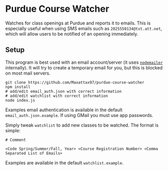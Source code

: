# Purdue Course Watcher

Watches for class openings at Purdue and reports it to emails. This is
especially useful when using SMS emails such as `2025550134@txt.att.net`, which
will allow users to be notified of an opening immediately.

## Setup

This program is best used with an email account/server (it uses
[`nodemailer`](https://nodemailer.com/about/) internally). It will try to
create a temporary email for you, but this is blocked on most mail servers.

```
git clone https://github.com/Maxattax97/purdue-course-watcher
npm install
# add/edit email_auth.json with correct information
# add/edit watchlist with correct information
node index.js
```

Examples email authentication is available in the default `email_auth.json.example`.
If using GMail you must use app passwords.

Simply tweak `watchlist` to add new classes to be watched. The format is
simple:
```
# Comment

<Code Spring/Summer/Fall, Year> <Course Registration Number> <Comma Separated List of Emails>
```
Examples are available in the default `watchlist.example`.
